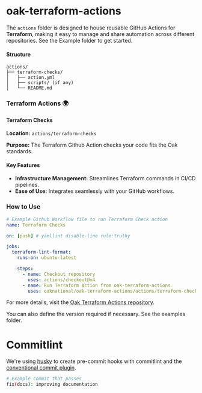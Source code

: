 # oak-terraform-actions

The `actions` folder is designed to house reusable GitHub Actions for **Terraform**, making it easy to manage and share automation across different repositories. See the Example folder to get started.

#### Structure

```plaintext
actions/
├── terraform-checks/
│   ├── action.yml
│   ├── scripts/ (if any)
│   └── README.md
```

### Terraform Actions 🌍

#### Terraform Checks

**Location:** `actions/terraform-checks`

**Purpose:** The Terraform Github Action checks your code fits the Oak standards.

#### Key Features

- **Infrastructure Management:** Streamlines Terraform commands in CI/CD pipelines.
- **Ease of Use:** Integrates seamlessly with your GitHub workflows.

### How to Use

```yaml
# Example Github Workflow file to run Terraform Check action
name: Terraform Checks

on: [push] # yamllint disable-line rule:truthy

jobs:
  terraform-lint-format:
    runs-on: ubuntu-latest

    steps:
      - name: Checkout repository
        uses: actions/checkout@v4
      - name: Run Terraform Action from oak-terraform-actions
        uses: oaknational/oak-terraform-actions/actions/terraform-checks@main
```

For more details, visit the [Oak Terraform Actions repository](https://github.com/oaknational/oak-terraform-actions).

You can also define the version required if necessary. See the examples folder.

# Commitlint

We're using [husky](https://github.com/typicode/husky) to create pre-commit hooks with commitlint and the [conventional commit plugin](https://github.com/conventional-changelog/commitlint).

```bash
# Example commit that passes
fix(docs): improving documentation
```
